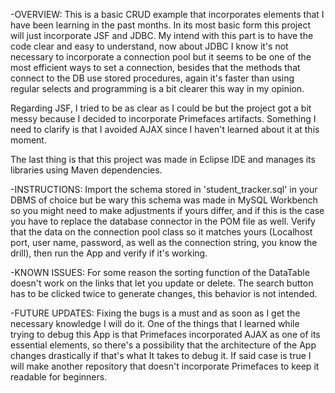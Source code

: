 -OVERVIEW: This is a basic CRUD example that incorporates elements that I have been learning in the past months.
In its most basic form this project will just incorporate JSF and JDBC. 
My intend with this part is to have the code clear and easy to understand, now about JDBC I know it's not necessary to incorporate
a connection pool but it seems to be one of the most efficient ways to set a connection, besides that the methods that connect to the DB 
use stored procedures, again it's faster than using regular selects and programming is a bit clearer this way in my opinion.

Regarding JSF, I tried to be as clear as I could be but the project got a bit messy because I decided to incorporate Primefaces artifacts.
Something I need to clarify is that I avoided AJAX since I haven't learned about it at this moment.

The last thing is that this project was made in Eclipse IDE and manages its libraries using Maven dependencies.


-INSTRUCTIONS: Import the schema stored in 'student_tracker.sql' in your DBMS of choice but be wary this schema was made in MySQL Workbench
so you might need to make adjustments if yours differ, and if this is the case you have to replace the database connector in the POM file as well. 
Verify that the data on the connection pool class so it matches yours 
(Localhost port, user name, password, as well as the connection string, you know the drill), then run the App and verify if it's working.

-KNOWN ISSUES: For some reason the sorting function of the DataTable doesn't work on the links that let you update or delete.
The search button has to be clicked twice to generate changes, this behavior is not intended.

-FUTURE UPDATES: Fixing the bugs is a must and as soon as I get the necessary knowledge I will do it.
One of the things that I learned while trying to debug this App is that Primefaces incorporated AJAX as one of its essential elements,
so there's a possibility that the architecture of the App changes drastically if that's what It takes to debug it.
If said case is true I will make another repository that doesn't incorporate Primefaces to keep it readable for beginners.
